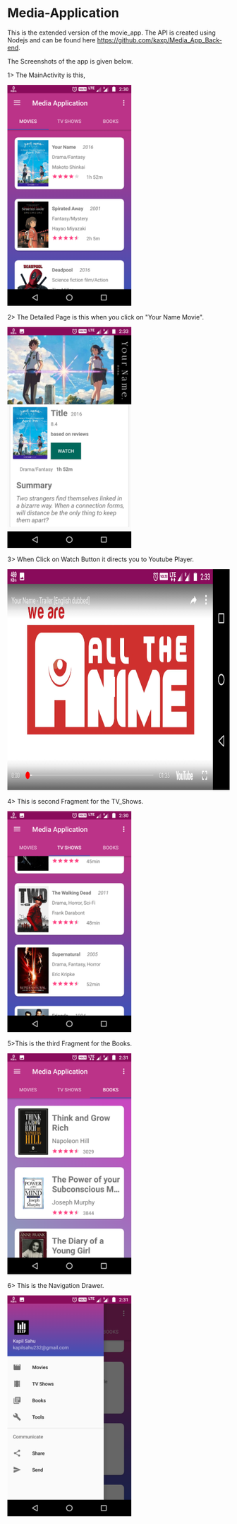 # Media-Application
This is the extended version of the movie_app. 
The API is created using Nodejs and can be found here https://github.com/kaxp/Media_App_Back-end.

The Screenshots of the app is given below.

1> The MainActivity is this, 

<img src="Images/Media1.png" height="500">

2> The Detailed Page is this when you click on "Your Name Movie".

<img src="Images/Media1.1.png" height="500">

3> When Click on Watch Button  it directs you to Youtube Player.

<img src="Images/Media1.2.png" height="500">

4> This is second Fragment for the TV_Shows.

<img src="Images/Media2.png" height="500">

5>This is the third Fragment for the Books.

<img src="Images/Media3.png" height="500">

6> This is the Navigation Drawer.

<img src="Images/Media4.png" height="500">
